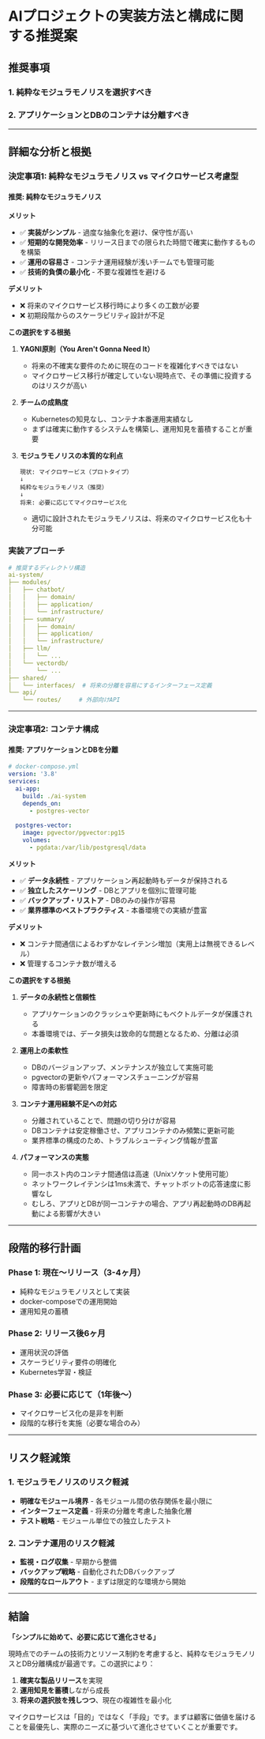# AIプロジェクトの実装方法と構成に関する推奨案

## 推奨事項

### 1. **純粋なモジュラモノリスを選択すべき**

### 2. **アプリケーションとDBのコンテナは分離すべき**

---

## 詳細な分析と根拠

### 決定事項1: 純粋なモジュラモノリス vs マイクロサービス考慮型

#### 推奨: **純粋なモジュラモノリス**

**メリット**
- ✅ **実装がシンプル** - 過度な抽象化を避け、保守性が高い
- ✅ **短期的な開発効率** - リリース日までの限られた時間で確実に動作するものを構築
- ✅ **運用の容易さ** - コンテナ運用経験が浅いチームでも管理可能
- ✅ **技術的負債の最小化** - 不要な複雑性を避ける

**デメリット**
- ❌ 将来のマイクロサービス移行時により多くの工数が必要
- ❌ 初期段階からのスケーラビリティ設計が不足

**この選択をする根拠**

1. **YAGNI原則（You Aren't Gonna Need It）**
   - 将来の不確実な要件のために現在のコードを複雑化すべきではない
   - マイクロサービス移行が確定していない現時点で、その準備に投資するのはリスクが高い

2. **チームの成熟度**
   - Kubernetesの知見なし、コンテナ本番運用実績なし
   - まずは確実に動作するシステムを構築し、運用知見を蓄積することが重要

3. **モジュラモノリスの本質的な利点**
   ```
   現状: マイクロサービス（プロトタイプ）
   ↓
   純粋なモジュラモノリス（推奨）
   ↓
   将来: 必要に応じてマイクロサービス化
   ```
   - 適切に設計されたモジュラモノリスは、将来のマイクロサービス化も十分可能

### 実装アプローチ

```yaml
# 推奨するディレクトリ構造
ai-system/
├── modules/
│   ├── chatbot/
│   │   ├── domain/
│   │   ├── application/
│   │   └── infrastructure/
│   ├── summary/
│   │   ├── domain/
│   │   ├── application/
│   │   └── infrastructure/
│   ├── llm/
│   │   └── ...
│   └── vectordb/
│       └── ...
├── shared/
│   └── interfaces/  # 将来の分離を容易にするインターフェース定義
└── api/
    └── routes/     # 外部向けAPI
```

---

### 決定事項2: コンテナ構成

#### 推奨: **アプリケーションとDBを分離**

```yaml
# docker-compose.yml
version: '3.8'
services:
  ai-app:
    build: ./ai-system
    depends_on:
      - postgres-vector
    
  postgres-vector:
    image: pgvector/pgvector:pg15
    volumes:
      - pgdata:/var/lib/postgresql/data
```

**メリット**
- ✅ **データ永続性** - アプリケーション再起動時もデータが保持される
- ✅ **独立したスケーリング** - DBとアプリを個別に管理可能
- ✅ **バックアップ・リストア** - DBのみの操作が容易
- ✅ **業界標準のベストプラクティス** - 本番環境での実績が豊富

**デメリット**
- ❌ コンテナ間通信によるわずかなレイテンシ増加（実用上は無視できるレベル）
- ❌ 管理するコンテナ数が増える

**この選択をする根拠**

1. **データの永続性と信頼性**
   - アプリケーションのクラッシュや更新時にもベクトルデータが保護される
   - 本番環境では、データ損失は致命的な問題となるため、分離は必須

2. **運用上の柔軟性**
   - DBのバージョンアップ、メンテナンスが独立して実施可能
   - pgvectorの更新やパフォーマンスチューニングが容易
   - 障害時の影響範囲を限定

3. **コンテナ運用経験不足への対応**
   - 分離されていることで、問題の切り分けが容易
   - DBコンテナは安定稼働させ、アプリコンテナのみ頻繁に更新可能
   - 業界標準の構成のため、トラブルシューティング情報が豊富

4. **パフォーマンスの実態**
   - 同一ホスト内のコンテナ間通信は高速（Unixソケット使用可能）
   - ネットワークレイテンシは1ms未満で、チャットボットの応答速度に影響なし
   - むしろ、アプリとDBが同一コンテナの場合、アプリ再起動時のDB再起動による影響が大きい

---

## 段階的移行計画

### Phase 1: 現在〜リリース（3-4ヶ月）
- 純粋なモジュラモノリスとして実装
- docker-composeでの運用開始
- 運用知見の蓄積

### Phase 2: リリース後6ヶ月
- 運用状況の評価
- スケーラビリティ要件の明確化
- Kubernetes学習・検証

### Phase 3: 必要に応じて（1年後〜）
- マイクロサービス化の是非を判断
- 段階的な移行を実施（必要な場合のみ）

---

## リスク軽減策

### 1. モジュラモノリスのリスク軽減
- **明確なモジュール境界** - 各モジュール間の依存関係を最小限に
- **インターフェース定義** - 将来の分離を考慮した抽象化層
- **テスト戦略** - モジュール単位での独立したテスト

### 2. コンテナ運用のリスク軽減
- **監視・ログ収集** - 早期から整備
- **バックアップ戦略** - 自動化されたDBバックアップ
- **段階的なロールアウト** - まずは限定的な環境から開始

---

## 結論

**「シンプルに始めて、必要に応じて進化させる」**

現時点でのチームの技術力とリソース制約を考慮すると、純粋なモジュラモノリスとDB分離構成が最適です。この選択により：

1. **確実な製品リリース**を実現
2. **運用知見を蓄積**しながら成長
3. **将来の選択肢を残しつつ**、現在の複雑性を最小化

マイクロサービスは「目的」ではなく「手段」です。まずは顧客に価値を届けることを最優先し、実際のニーズに基づいて進化させていくことが重要です。